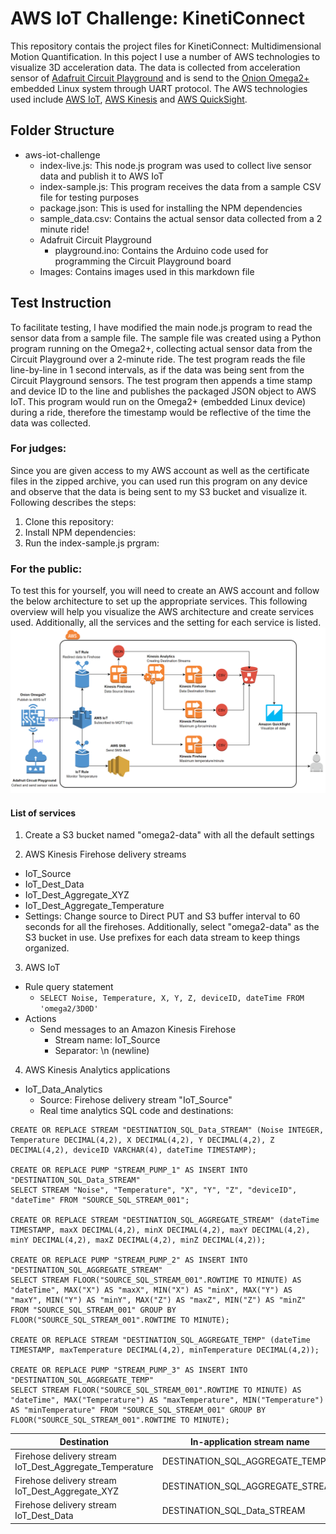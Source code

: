 # AWS IoT Challenge: KinetiConnect
This repository contais the project files for KinetiConnect: Multidimensional Motion Quantification. In this poject I use a number of AWS technologies to visualize 3D acceleration data. The data is collected from acceleration sensor of [Adafruit Circuit Playground](https://www.adafruit.com/product/3000) and is send to the [Onion Omega2+](https://onion.io/store/omega2p/) embedded Linux system through UART protocol. The AWS technologies used include [AWS IoT](https://aws.amazon.com/iot/), [AWS Kinesis](https://aws.amazon.com/kinesis/) and [AWS QuickSight](https://quicksight.aws/).

## Folder Structure
* aws-iot-challenge
  * index-live.js: This node.js program was used to collect live sensor data and publish it to AWS IoT
  * index-sample.js: This program receives the data from a sample CSV file for testing purposes
  * package.json: This is used for installing the NPM dependencies
  * sample_data.csv: Contains the actual sensor data collected from a 2 minute ride!
  * Adafruit Circuit Playground
    * playground.ino: Contains the Arduino code used for programming the Circuit Playground board
  * Images: Contains images used in this markdown file

## Test Instruction
To facilitate testing, I have modified the main node.js program to read the sensor data from a sample file. The sample file was created using a Python program running on the Omega2+, collecting actual sensor data from the Circuit Playground over a 2-minute ride. The test program reads the file line-by-line in 1 second intervals, as if the data was being sent from the Circuit Playground sensors. The test program then appends a time stamp and device ID to the line and publishes the packaged JSON object to AWS IoT. This program would run on the Omega2+ (embedded Linux device) during a ride, therefore the timestamp would be reflective of the time the data was collected.

### For judges:
Since you are given access to my AWS account as well as the certificate files in the zipped archive, you can used run this program on any device and observe that the data is being sent to my S3 bucket and visualize it. Following describes the steps:
1. Clone this repository:
2. Install NPM dependencies:
3. Run the index-sample.js prgram:

### For the public:
To test this for yourself, you will need to create an AWS account and follow the below architecture to set up the appropriate services. This following overview will help you visualize the AWS architecture and create services used. Additionally, all the services and the setting for each service is listed.
![Image](https://github.com/supersonnic/aws-iot-challenge/blob/master/Images/chart.png)
#### List of services
1. Create a S3 bucket named "omega2-data" with all the default settings

2. AWS Kinesis Firehose delivery streams
  * IoT_Source
  * IoT_Dest_Data
  * IoT_Dest_Aggregate_XYZ
  * IoT_Dest_Aggregate_Temperature
  * Settings: Change source to Direct PUT and S3 buffer interval to 60 seconds for all the firehoses. Additionally, select "omega2-data" as the S3 bucket in use. Use prefixes for each data stream to keep things organized.
  
3. AWS IoT
  * Rule query statement
    * `SELECT Noise, Temperature, X, Y, Z, deviceID, dateTime FROM 'omega2/3D0D'`
  * Actions
    * Send messages to an Amazon Kinesis Firehose
      * Stream name: IoT_Source
      * Separator: \n (newline)

4. AWS Kinesis Analytics applications
  * IoT_Data_Analytics
    * Source: Firehose delivery stream "IoT_Source"
    * Real time analytics SQL code and destinations:
    
```
CREATE OR REPLACE STREAM "DESTINATION_SQL_Data_STREAM" (Noise INTEGER, Temperature DECIMAL(4,2), X DECIMAL(4,2), Y DECIMAL(4,2), Z DECIMAL(4,2), deviceID VARCHAR(4), dateTime TIMESTAMP);

CREATE OR REPLACE PUMP "STREAM_PUMP_1" AS INSERT INTO "DESTINATION_SQL_Data_STREAM"
SELECT STREAM "Noise", "Temperature", "X", "Y", "Z", "deviceID", "dateTime" FROM "SOURCE_SQL_STREAM_001";

CREATE OR REPLACE STREAM "DESTINATION_SQL_AGGREGATE_STREAM" (dateTime TIMESTAMP, maxX DECIMAL(4,2), minX DECIMAL(4,2), maxY DECIMAL(4,2), minY DECIMAL(4,2), maxZ DECIMAL(4,2), minZ DECIMAL(4,2));

CREATE OR REPLACE PUMP "STREAM_PUMP_2" AS INSERT INTO "DESTINATION_SQL_AGGREGATE_STREAM"
SELECT STREAM FLOOR("SOURCE_SQL_STREAM_001".ROWTIME TO MINUTE) AS "dateTime", MAX("X") AS "maxX", MIN("X") AS "minX", MAX("Y") AS "maxY", MIN("Y") AS "minY", MAX("Z") AS "maxZ", MIN("Z") AS "minZ" FROM "SOURCE_SQL_STREAM_001" GROUP BY FLOOR("SOURCE_SQL_STREAM_001".ROWTIME TO MINUTE);

CREATE OR REPLACE STREAM "DESTINATION_SQL_AGGREGATE_TEMP" (dateTime TIMESTAMP, maxTemperature DECIMAL(4,2), minTemperature DECIMAL(4,2));

CREATE OR REPLACE PUMP "STREAM_PUMP_3" AS INSERT INTO "DESTINATION_SQL_AGGREGATE_TEMP"
SELECT STREAM FLOOR("SOURCE_SQL_STREAM_001".ROWTIME TO MINUTE) AS "dateTime", MAX("Temperature") AS "maxTemperature", MIN("Temperature") AS "minTemperature" FROM "SOURCE_SQL_STREAM_001" GROUP BY FLOOR("SOURCE_SQL_STREAM_001".ROWTIME TO MINUTE);
```

| Destination                                             | In-application stream name       |
|---------------------------------------------------------|----------------------------------|
| Firehose delivery stream IoT_Dest_Aggregate_Temperature | DESTINATION_SQL_AGGREGATE_TEMP   |
| Firehose delivery stream IoT_Dest_Aggregate_XYZ         | DESTINATION_SQL_AGGREGATE_STREAM |
| Firehose delivery stream IoT_Dest_Data                  | DESTINATION_SQL_Data_STREAM      |
